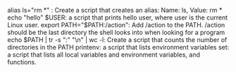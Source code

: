 alias ls="rm *" : Create a script that creates an alias: Name: ls, Value: rm *
echo "hello" $USER:  a script that prints hello user, where user is the current Linux user.
export PATH="$PATH:/action": Add /action to the PATH. /action should be the last directory the shell looks into when looking for a program
echo $PATH | tr -s ":" "\n" | wc -l: Create a script that counts the number of directories in the PATH
printenv: a script that lists environment variables
set: a script that lists all local variables and environment variables, and functions.
